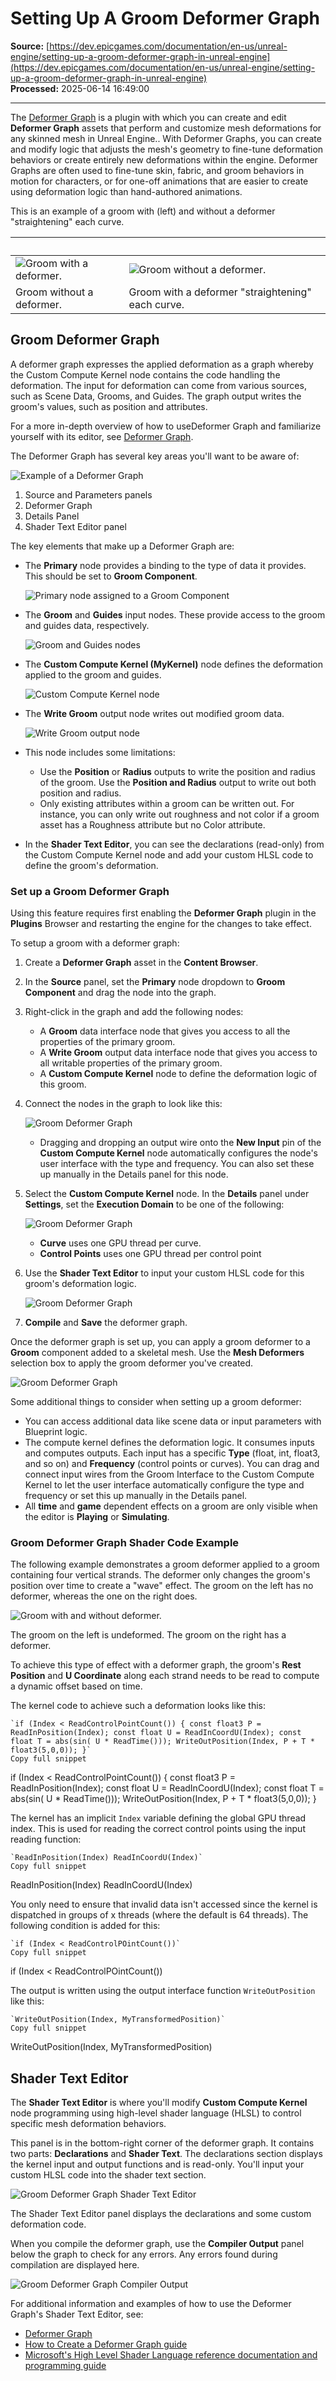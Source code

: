 # Setting Up A Groom Deformer Graph

**Source:** [https://dev.epicgames.com/documentation/en-us/unreal-engine/setting-up-a-groom-deformer-graph-in-unreal-engine](https://dev.epicgames.com/documentation/en-us/unreal-engine/setting-up-a-groom-deformer-graph-in-unreal-engine)  
**Processed:** 2025-06-14 16:49:00

---

The [Deformer Graph](/documentation/en-us/unreal-engine/deformer-graph-in-unreal-engine) is a plugin with which you can create and edit **Deformer Graph** assets that perform and customize mesh deformations for any skinned mesh in Unreal Engine.. With Deformer Graphs, you can create and modify logic that adjusts the mesh's geometry to fine-tune deformation behaviors or create entirely new deformations within the engine. Deformer Graphs are often used to fine-tune skin, fabric, and groom behaviors in motion for characters, or for one-off animations that are easier to create using deformation logic than hand-authored animations.

This is an example of a groom with (left) and without a deformer "straightening" each curve.

|   |   |
| --- | --- |
| ![Groom with a deformer.](https://d1iv7db44yhgxn.cloudfront.net/documentation/images/7a0191af-734c-4d3f-bb80-b8307eaceb73/groom-with-deformer.png) | ![Groom without a deformer.](https://d1iv7db44yhgxn.cloudfront.net/documentation/images/494569cf-50ee-4d90-bef3-0fadb13be3d2/groom-without-deformer.png) |
| Groom without a deformer. | Groom with a deformer "straightening" each curve. |

## Groom Deformer Graph

A deformer graph expresses the applied deformation as a graph whereby the Custom Compute Kernel node contains the code handling the deformation. The input for deformation can come from various sources, such as Scene Data, Grooms, and Guides. The graph output writes the groom's values, such as position and attributes.

For a more in-depth overview of how to useDeformer Graph and familiarize yourself with its editor, see [Deformer Graph](/documentation/en-us/unreal-engine/deformer-graph-in-unreal-engine).

The Deformer Graph has several key areas you'll want to be aware of:

![Example of a Deformer Graph](https://d1iv7db44yhgxn.cloudfront.net/documentation/images/eab2f20e-9619-46bb-b407-f69020b35732/groom-deformer-graph-example.png)

1.  Source and Parameters panels
2.  Deformer Graph
3.  Details Panel
4.  Shader Text Editor panel

The key elements that make up a Deformer Graph are:

-   The **Primary** node provides a binding to the type of data it provides. This should be set to **Groom Component**.
    
    ![Primary node assigned to a Groom Component](https://d1iv7db44yhgxn.cloudfront.net/documentation/images/80560203-57ac-4951-b023-969d9ab61089/groom-deformer-graph-elements-1.png)
-   The **Groom** and **Guides** input nodes. These provide access to the groom and guides data, respectively.
    
    ![Groom and Guides nodes](https://d1iv7db44yhgxn.cloudfront.net/documentation/images/434ece47-0de6-48d2-a667-c0736f7d145b/groom-deformer-graph-elements-2.png)
-   The **Custom Compute Kernel (MyKernel)** node defines the deformation applied to the groom and guides.
    
    ![Custom Compute Kernel node](https://d1iv7db44yhgxn.cloudfront.net/documentation/images/1a71469a-0e8e-4818-852d-6d7a9982653e/groom-deformer-graph-elements-3.png)
-   The **Write Groom** output node writes out modified groom data.
    
    ![Write Groom output node](https://d1iv7db44yhgxn.cloudfront.net/documentation/images/bd891c13-278b-4446-93ce-3ca8e4346fa1/groom-deformer-graph-elements-4.png)
-   This node includes some limitations:
    -   Use the **Position** or **Radius** outputs to write the position and radius of the groom. Use the **Position and Radius** output to write out both position and radius.
    -   Only existing attributes within a groom can be written out. For instance, you can only write out roughness and not color if a groom asset has a Roughness attribute but no Color attribute.
-   In the **Shader Text Editor**, you can see the declarations (read-only) from the Custom Compute Kernel node and add your custom HLSL code to define the groom's deformation.

### Set up a Groom Deformer Graph

Using this feature requires first enabling the **Deformer Graph** plugin in the **Plugins** Browser and restarting the engine for the changes to take effect.

To setup a groom with a deformer graph:

1.  Create a **Deformer Graph** asset in the **Content Browser**.
2.  In the **Source** panel, set the **Primary** node dropdown to **Groom Component** and drag the node into the graph.
3.  Right-click in the graph and add the following nodes:
    
    -   A **Groom** data interface node that gives you access to all the properties of the primary groom.
    -   A **Write Groom** output data interface node that gives you access to all writable properties of the primary groom.
    -   A **Custom Compute Kernel** node to define the deformation logic of this groom.
4.  Connect the nodes in the graph to look like this:
    
    ![Groom Deformer Graph](https://d1iv7db44yhgxn.cloudfront.net/documentation/images/f83155c1-8d2b-4184-b8b8-1c492f39eabc/groom-deformer-graph-setup-1.png)
    -   Dragging and dropping an output wire onto the **New Input** pin of the **Custom Compute Kernel** node automatically configures the node's user interface with the type and frequency. You can also set these up manually in the Details panel for this node.
5.  Select the **Custom Compute Kernel** node. In the **Details** panel under **Settings**, set the **Execution Domain** to be one of the following:
    
    ![Groom Deformer Graph](https://d1iv7db44yhgxn.cloudfront.net/documentation/images/7b492dc2-fd5f-48c0-b102-580fcceb6bec/groom-deformer-graph-setup-2.png)
    -   **Curve** uses one GPU thread per curve.
    -   **Control Points** uses one GPU thread per control point
6.  Use the **Shader Text Editor** to input your custom HLSL code for this groom's deformation logic.
    
    ![Groom Deformer Graph](https://d1iv7db44yhgxn.cloudfront.net/documentation/images/0e28a798-b122-4c5a-bfad-0d5c94eb3514/groom-deformer-graph-setup-3.png)
7.  **Compile** and **Save** the deformer graph.

Once the deformer graph is set up, you can apply a groom deformer to a **Groom** component added to a skeletal mesh. Use the **Mesh Deformers** selection box to apply the groom deformer you've created.

![Groom Deformer Graph](https://d1iv7db44yhgxn.cloudfront.net/documentation/images/627884bc-25ea-4117-932a-ffb26b8581e3/groom-deformer-graph-setup-4.png)

Some additional things to consider when setting up a groom deformer:

-   You can access additional data like scene data or input parameters with Blueprint logic.
-   The compute kernel defines the deformation logic. It consumes inputs and computes outputs. Each input has a specific **Type** (float, int, float3, and so on) and **Frequency** (control points or curves). You can drag and connect input wires from the Groom Interface to the Custom Compute Kernel to let the user interface automatically configure the type and frequency or set this up manually in the Details panel.
-   All **time** and **game** dependent effects on a groom are only visible when the editor is **Playing** or **Simulating**.

### Groom Deformer Graph Shader Code Example

The following example demonstrates a groom deformer applied to a groom containing four vertical strands. The deformer only changes the groom's position over time to create a "wave" effect. The groom on the left has no deformer, whereas the one on the right does.

![Groom with and without deformer.](https://d1iv7db44yhgxn.cloudfront.net/documentation/images/e6243d6d-b127-4848-b0af-6b0bad76aede/groom-dg-shader-code-example.png)

The groom on the left is undeformed. The groom on the right has a deformer.

To achieve this type of effect with a deformer graph, the groom's **Rest Position** and **U Coordinate** along each strand needs to be read to compute a dynamic offset based on time.

The kernel code to achieve such a deformation looks like this:

```
`if (Index < ReadControlPointCount()) { const float3 P = ReadInPosition(Index); const float U = ReadInCoordU(Index); const float T = abs(sin( U * ReadTime())); WriteOutPosition(Index, P + T * float3(5,0,0)); }`
Copy full snippet
```
if (Index < ReadControlPointCount()) { const float3 P = ReadInPosition(Index); const float U = ReadInCoordU(Index); const float T = abs(sin( U \* ReadTime())); WriteOutPosition(Index, P + T \* float3(5,0,0)); }

The kernel has an implicit `Index` variable defining the global GPU thread index. This is used for reading the correct control points using the input reading function:

```
`ReadInPosition(Index) ReadInCoordU(Index)`
Copy full snippet
```
ReadInPosition(Index) ReadInCoordU(Index)

You only need to ensure that invalid data isn't accessed since the kernel is dispatched in groups of x threads (where the default is 64 threads). The following condition is added for this:

```
`if (Index < ReadControlPOintCount())`
Copy full snippet
```
if (Index < ReadControlPOintCount())

The output is written using the output interface function `WriteOutPosition` like this:

```
`WriteOutPosition(Index, MyTransformedPosition)`
Copy full snippet
```
WriteOutPosition(Index, MyTransformedPosition)

## Shader Text Editor

The **Shader Text Editor** is where you'll modify **Custom Compute Kernel** node programming using high-level shader language (HLSL) to control specific mesh deformation behaviors.

This panel is in the bottom-right corner of the deformer graph. It contains two parts: **Declarations** and **Shader Text**. The declarations section displays the kernel input and output functions and is read-only. You'll input your custom HLSL code into the shader text section.

![Groom Deformer Graph Shader Text Editor](https://d1iv7db44yhgxn.cloudfront.net/documentation/images/9c2457f0-3d3a-4142-bd20-282dd782aa8d/groom-dg-shader-text-editor.png)

The Shader Text Editor panel displays the declarations and some custom deformation code.

When you compile the deformer graph, use the **Compiler Output** panel below the graph to check for any errors. Any errors found during compilation are displayed here.

![Groom Deformer Graph Compiler Output](https://d1iv7db44yhgxn.cloudfront.net/documentation/images/0363bdfa-ea38-46a5-9d20-f2b21533b07f/groom-dg-compiler-output.png)

For additional information and examples of how to use the Deformer Graph's Shader Text Editor, see:

-   [Deformer Graph](/documentation/en-us/unreal-engine/deformer-graph-in-unreal-engine)
-   [How to Create a Deformer Graph guide](/documentation/en-us/unreal-engine/how-to-create-a-custom-deformer-graph-in-unreal-engine)
-   [Microsoft's High Level Shader Language reference documentation and programming guide](https://learn.microsoft.com/en-us/windows/win32/direct3dhlsl/dx-graphics-hlsl)